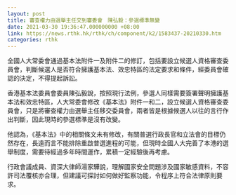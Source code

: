 ```yaml
---
layout: post
title: 審查權力由選舉主任交到審委會　陳弘毅：參選標準無變
date: 2021-03-30 19:36:47.000000000 +08:00
link: https://news.rthk.hk/rthk/ch/component/k2/1583437-20210330.htm
categories: rthk
---
```


全國人大常委會通過基本法附件一及附件二的修訂，包括要設立候選人資格審查委員會，判斷候選人是否符合擁護基本法、效忠特區的法定要求和條件，經委員會確認的決定，不得提起訴訟。

香港基本法委員會委員陳弘毅說，按照現行法例，參選人同樣需要簽署聲明擁護基本法和效忠特區，人大常委會修改《基本法》附件一和二，設立候選人資格審查委員會，只是將審查權力由選舉主任移交委員會，兩者皆是根據候選人以往的言行作出判斷，因此現時的參選標準是沒有改變。

他認為，《基本法》中的相關條文未有修改，有關普選行政長官和立法會的目標仍然存在，長遠而言不能排除重啟普選進程的可能，但現時全國人大完善了本港的選舉制度，需要待經過多年時間運作，累積一定經驗後再考慮。

行政會議成員、資深大律師湯家驊說，理解國家安全問題涉及國家敏感資料，不容許司法覆核亦合理，但建議可探討如何做好監察功能，令程序上符合法律原則要求。
